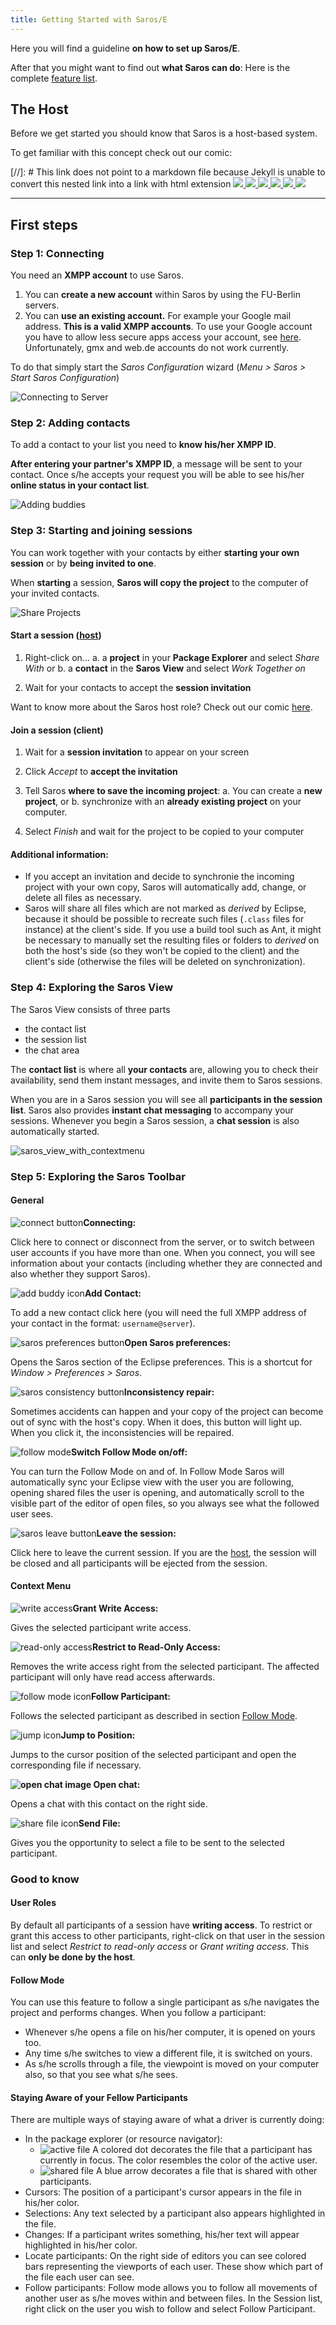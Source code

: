 ```yaml
---
title: Getting Started with Saros/E
---
```


Here you will find a guideline **on how to set up Saros/E**.

After that you might want to find out **what Saros can do**: Here is the
complete [feature list](features.md).

## The Host

Before we get started you should know that Saros is a host-based system.

To get familiar with this concept check out our comic:

[//]: # This link does not point to a markdown file because Jekyll is unable to convert this nested link into a link with html extension
[![](images/comics/small_6-1_host-comic_frame-1.jpg)
![](images/comics/small_6-1_host-comic_frame-2.jpg)
![](images/comics/small_6-1_host-comic_frame-3.jpg)
![](images/comics/small_6-1_host-comic_frame-4.jpg)
![](images/comics/small_host-comic_frame-5.jpg)
![](images/comics/small_host-comic_frame-6.jpg)](host-comic.html)

------------------------------------------------------------------------

## First steps

### Step 1: Connecting

You need an **XMPP account** to use Saros.

1.  You can **create a new account** within Saros by using the
    FU-Berlin servers.
2.  You can **use an existing account.**
    For example your Google mail address. **This is a
    valid XMPP accounts**.
    To use your Google account you have to allow less secure apps access
    your account, see [here](https://support.google.com/accounts/answer/6010255?hl=en).
    Unfortunately, gmx and web.de accounts do not work currently.
     

To do that simply start the *Saros Configuration* wizard (*Menu &gt;
Saros &gt; Start Saros Configuration*)

![Connecting to
Server](images/1_GettingStartedCreateAccount_0.png)


### Step 2: Adding contacts

To add a contact to your list you need to **know his/her XMPP ID**.

**After entering your partner's XMPP ID**, a message will be sent to
your contact.
Once s/he accepts your request you will be able to see his/her **online
status in your contact list**.

![Adding
buddies](images/2_GettingStartedAddContacts.png)

### Step 3: Starting and joining sessions

You can work together with your contacts by either **starting your own
session** or by **being invited to one**.

When **starting** a session, **Saros will copy the project** to the
computer of your invited contacts.

![Share
Projects](images/3_GettingStartedShareProjects_0.png)

#### Start a session ([host](#the-host))

1.  Right-click on...
    a.  a **project** in your **Package Explorer** and select *Share
        With*
        or
    b.  a **contact** in the **Saros View** and select *Work Together
        on*

2.  Wait for your contacts to accept the **session invitation**

Want to know more about the Saros host role? Check out our comic
[here](host-comic.md).

#### Join a session (client)

1.  Wait for a **session invitation** to appear on your screen
2.  Click *Accept* to **accept the invitation**
3.  Tell Saros **where to save the incoming project**:
    a.  You can create a **new project**, or
    b.  synchronize with an **already existing project** on
        your computer.

4.  Select *Finish* and wait for the project to be copied to your
    computer

#### Additional information:

-   If you accept an invitation and decide to synchronie the incoming
    project with your own copy, Saros will automatically add, change, or
    delete all files as necessary.
-   Saros will share all files which are not marked as *derived* by
    Eclipse, because it should be possible to recreate such files
    (`.class` files for instance) at the client's side. If you use a
    build tool such as Ant, it might be necessary to manually set the
    resulting files or folders to *derived* on both the host's side (so
    they won't be copied to the client) and the client's side (otherwise
    the files will be deleted on synchronization).


### Step 4: Exploring the Saros View

The Saros View consists of three parts

-   the contact list
-   the session list
-   the chat area

The **contact list** is where all **your contacts** are, allowing you to
check their availability, send them instant messages, and invite them to
Saros sessions.

When you are in a Saros session you will see all **participants in the
session list**. Saros also provides **instant chat messaging** to
accompany your sessions.
Whenever you begin a Saros session, a **chat session** is also
automatically started.

![saros\_view\_with\_contextmenu](images/saros_view_with_contextmenu_1.png)

### Step 5: Exploring the Saros Toolbar

#### General

![connect
button](images/saros_connect_button.png)**Connecting:**

Click here to connect or disconnect from the server, or to switch
between user accounts if you have more than one. When you connect, you
will see information about your contacts (including whether they are
connected and also whether they support Saros).

![add buddy
icon](images/saros_addbuddy_button.png)**Add
Contact:**

To add a new contact click here (you will need the full XMPP address of
your contact in the format: `username@server`).

![saros preferences
button](images/preferences_open_tsk.png)**Open
Saros preferences:**

Opens the Saros section of the Eclipse preferences. This is a shortcut
for *Window &gt; Preferences &gt; Saros*.

![saros consistency
button](images/saros_consistency_button_0.png)**Inconsistency
repair:**

Sometimes accidents can happen and your copy of the project can become
out of sync with the host's copy. When it does, this button will light
up. When you click it, the inconsistencies will be repaired.

![follow mode](images/followmode_0.png)**Switch
Follow Mode on/off:**

You can turn the Follow Mode on and of. In Follow Mode Saros will
automatically sync your Eclipse view with the user you are following,
opening shared files the user is opening, and automatically scroll to
the visible part of the editor of open files, so you always see what the
followed user sees.

![saros leave button
](images/saros_leave_button.png)**Leave the
session:**

Click here to leave the current session. If you are the
[host](#the-host), the session will be
closed and all participants will be ejected from the session.

#### Context Menu

![write
access](images/buddy_saros_obj.png)**Grant Write
Access:**

Gives the selected participant write access.

![read-only
access](images/participant_readonly_0.png)**Restrict
to Read-Only Access:**

Removes the write access right from the selected participant. The
affected participant will only have read access afterwards.

![follow mode
icon](images/followmode_0.png)**Follow
Participant:**

Follows the selected participant as described in section [Follow Mode](#follow-mode).

![jump icon](images/jump.png)**Jump to Position:**

Jumps to the cursor position of the selected participant and open the
corresponding file if necessary.

**![open chat image](images/chat_misc.png) Open
chat:**

Opens a chat with this contact on the right side.

![share file
icon](images/saros_sharefile_button.png)**Send
File:**

Gives you the opportunity to select a file to be sent to the selected
participant.

### Good to know

#### User Roles

By default all participants of a session have **writing access**. To
restrict or grant this access to other participants, right-click on that
user in the session list and select *Restrict to read-only access* or
*Grant writing access*. This can **only be done by the
host**.

#### Follow Mode

You can use this feature to follow a single participant as s/he
navigates the project and performs changes. When you follow a
participant:

-   Whenever s/he opens a file on his/her computer, it is opened on
    yours too.
-   Any time s/he switches to view a different file, it is switched
    on yours.
-   As s/he scrolls through a file, the viewpoint is moved on your
    computer also, so that you see what s/he sees.

#### Staying Aware of your Fellow Participants

There are multiple ways of staying aware of what a driver is currently
doing:

-   In the package explorer (or resource navigator):
    - ![active file](images/active_file.png) A colored dot decorates the file that a participant has currently
        in focus. The color resembles the color of the active user.
    - ![shared file](images/shared_file.png) A
        blue arrow decorates a file that is shared with
        other participants.
-   Cursors:
    The position of a participant's cursor appears in the file in
    his/her color.
-   Selections:
    Any text selected by a participant also appears highlighted in
    the file.
-   Changes:
    If a participant writes something, his/her text will appear
    highlighted in his/her color.
-   Locate participants:
    On the right side of editors you can see colored bars representing
    the viewports of each user. These show which part of the file each
    user can see.
-   Follow participants:
    Follow mode allows you to follow all movements of another user as
    s/he moves within and between files. In the Session list, right
    click on the user you wish to follow and select Follow Participant.

